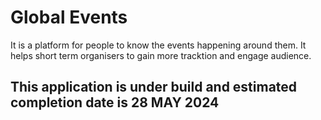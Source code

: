 # Global Events
It is a platform for people to know the events happening around them. It helps short term organisers to gain more tracktion and engage audience.

## This application is under build and estimated completion date is 28 MAY 2024
